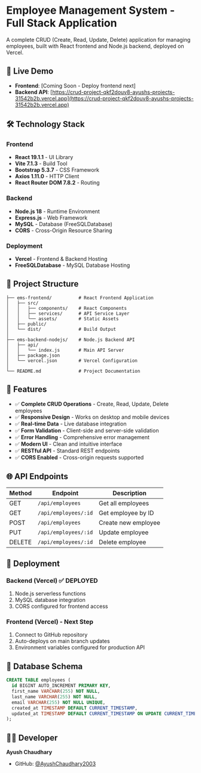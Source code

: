 # Employee Management System - Full Stack Application

A complete CRUD (Create, Read, Update, Delete) application for managing employees, built with React frontend and Node.js backend, deployed on Vercel.

## 🚀 Live Demo

- **Frontend**: [Coming Soon - Deploy frontend next]
- **Backend API**: [https://crud-project-qkf2douv8-ayushs-projects-31542b2b.vercel.app](https://crud-project-qkf2douv8-ayushs-projects-31542b2b.vercel.app)

## 🛠️ Technology Stack

### Frontend
- **React 19.1.1** - UI Library
- **Vite 7.1.3** - Build Tool
- **Bootstrap 5.3.7** - CSS Framework
- **Axios 1.11.0** - HTTP Client
- **React Router DOM 7.8.2** - Routing

### Backend
- **Node.js 18** - Runtime Environment
- **Express.js** - Web Framework
- **MySQL** - Database (FreeSQLDatabase)
- **CORS** - Cross-Origin Resource Sharing

### Deployment
- **Vercel** - Frontend & Backend Hosting
- **FreeSQLDatabase** - MySQL Database Hosting

## 📁 Project Structure

```
├── ems-frontend/          # React Frontend Application
│   ├── src/
│   │   ├── components/    # React Components
│   │   ├── services/      # API Service Layer
│   │   └── assets/        # Static Assets
│   ├── public/
│   └── dist/              # Build Output
│
├── ems-backend-nodejs/    # Node.js Backend API
│   ├── api/
│   │   └── index.js       # Main API Server
│   ├── package.json
│   └── vercel.json        # Vercel Configuration
│
└── README.md              # Project Documentation
```

## 🔧 Features

- ✅ **Complete CRUD Operations** - Create, Read, Update, Delete employees
- ✅ **Responsive Design** - Works on desktop and mobile devices
- ✅ **Real-time Data** - Live database integration
- ✅ **Form Validation** - Client-side and server-side validation
- ✅ **Error Handling** - Comprehensive error management
- ✅ **Modern UI** - Clean and intuitive interface
- ✅ **RESTful API** - Standard REST endpoints
- ✅ **CORS Enabled** - Cross-origin requests supported

## 🌐 API Endpoints

| Method | Endpoint | Description |
|--------|----------|-------------|
| GET | `/api/employees` | Get all employees |
| GET | `/api/employees/:id` | Get employee by ID |
| POST | `/api/employees` | Create new employee |
| PUT | `/api/employees/:id` | Update employee |
| DELETE | `/api/employees/:id` | Delete employee |

## 🚀 Deployment

### Backend (Vercel) ✅ DEPLOYED
1. Node.js serverless functions
2. MySQL database integration
3. CORS configured for frontend access

### Frontend (Vercel) - Next Step
1. Connect to GitHub repository
2. Auto-deploys on main branch updates
3. Environment variables configured for production API

## 💾 Database Schema

```sql
CREATE TABLE employees (
  id BIGINT AUTO_INCREMENT PRIMARY KEY,
  first_name VARCHAR(255) NOT NULL,
  last_name VARCHAR(255) NOT NULL,
  email VARCHAR(255) NOT NULL UNIQUE,
  created_at TIMESTAMP DEFAULT CURRENT_TIMESTAMP,
  updated_at TIMESTAMP DEFAULT CURRENT_TIMESTAMP ON UPDATE CURRENT_TIMESTAMP
);
```

## 👨‍💻 Developer

**Ayush Chaudhary**
- GitHub: [@AyushChaudhary2003](https://github.com/AyushChaudhary2003)
